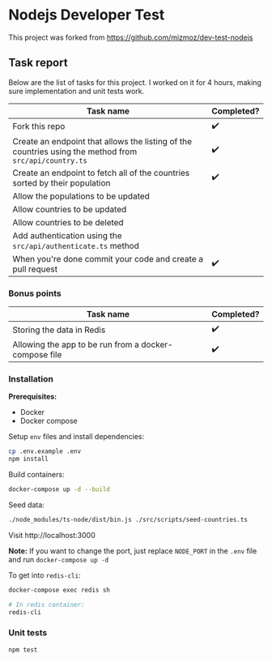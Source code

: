 # Nodejs Developer Test

This project was forked from https://github.com/mizmoz/dev-test-nodejs

## Task report

Below are the list of tasks for this project. I worked on it for 4 hours, making sure implementation and unit tests work.

Task name | Completed?
--- | ---
Fork this repo | :heavy_check_mark:
Create an endpoint that allows the listing of the countries using the method from `src/api/country.ts` | :heavy_check_mark:
Create an endpoint to fetch all of the countries sorted by their population | :heavy_check_mark:
Allow the populations to be updated | 
Allow countries to be updated | 
Allow countries to be deleted |
Add authentication using the `src/api/authenticate.ts` method |
When you're done commit your code and create a pull request | :heavy_check_mark:

### Bonus points

Task name | Completed?
--- | ---
Storing the data in Redis | :heavy_check_mark:
Allowing the app to be run from a docker-compose file | :heavy_check_mark:

### Installation

**Prerequisites:**

- Docker
- Docker compose

Setup `env` files and install dependencies:

```bash
cp .env.example .env
npm install
```

Build containers:

```bash
docker-compose up -d --build
```

Seed data:

```bash
./node_modules/ts-node/dist/bin.js ./src/scripts/seed-countries.ts
```

Visit http://localhost:3000

**Note:** If you want to change the port, just replace `NODE_PORT` in the `.env` file and run `docker-compose up -d`

To get into `redis-cli`:

```bash
docker-compose exec redis sh

# In redis container:
redis-cli
```

### Unit tests

```bash
npm test
```
